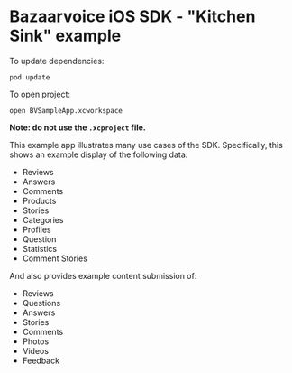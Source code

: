 Bazaarvoice iOS SDK - "Kitchen Sink" example
=

To update dependencies:

	pod update
	
To open project:
	
	open BVSampleApp.xcworkspace
	
**Note: do not use the `.xcproject` file.**

This example app illustrates many use cases of the SDK. Specifically, this shows an example display of the following data:
* Reviews
* Answers
* Comments
* Products
* Stories
* Categories
* Profiles
* Question
* Statistics
* Comment Stories  

And also provides example content submission of:
* Reviews
* Questions
* Answers
* Stories
* Comments
* Photos
* Videos
* Feedback  

